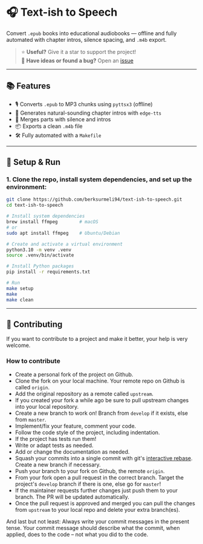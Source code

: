 # 🎧 Text-ish to Speech

Convert `.epub` books into educational audiobooks — offline and fully automated with chapter intros, silence spacing, and `.m4b` export.

> ⭐ **Useful?** Give it a star to support the project!  
> 💬 **Have ideas or found a bug?** Open an [issue](https://github.com/berksurmeli94/text-ish-to-speech/issues)

---

## 📚 Features

- 🎙️ Converts `.epub` to MP3 chunks using `pyttsx3` (offline)
- 📢 Generates natural-sounding chapter intros with `edge-tts`
- 🧩 Merges parts with silence and intros
- 📦 Exports a clean `.m4b` file
- 🛠️ Fully automated with a `Makefile`

---

## 🚀 Setup & Run

### 1. Clone the repo, install system dependencies, and set up the environment:

```bash
git clone https://github.com/berksurmeli94/text-ish-to-speech.git
cd text-ish-to-speech

# Install system dependencies
brew install ffmpeg        # macOS
# or
sudo apt install ffmpeg    # Ubuntu/Debian

# Create and activate a virtual environment
python3.10 -m venv .venv
source .venv/bin/activate

# Install Python packages
pip install -r requirements.txt

# Run
make setup
make
make clean
```

---

## 🤝 Contributing

If you want to contribute to a project and make it better, your help is very welcome.

### How to contribute

- Create a personal fork of the project on Github.
- Clone the fork on your local machine. Your remote repo on Github is called `origin`.
- Add the original repository as a remote called `upstream`.
- If you created your fork a while ago be sure to pull upstream changes into your local repository.
- Create a new branch to work on! Branch from `develop` if it exists, else from `master`.
- Implement/fix your feature, comment your code.
- Follow the code style of the project, including indentation.
- If the project has tests run them!
- Write or adapt tests as needed.
- Add or change the documentation as needed.
- Squash your commits into a single commit with git's [interactive rebase](https://help.github.com/articles/interactive-rebase). Create a new branch if necessary.
- Push your branch to your fork on Github, the remote `origin`.
- From your fork open a pull request in the correct branch. Target the project's `develop` branch if there is one, else go for `master`!
- If the maintainer requests further changes just push them to your branch. The PR will be updated automatically.
- Once the pull request is approved and merged you can pull the changes from `upstream` to your local repo and delete
  your extra branch(es).

And last but not least: Always write your commit messages in the present tense. Your commit message should describe what the commit, when applied, does to the code – not what you did to the code.

